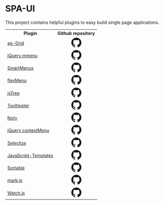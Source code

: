 # SPA-UI
This project contains helpful plugins to easy build single page applications.

<table>
    <tr>
        <th>Plugin</th>
        <th>Github repository</th>
    </tr>
    <tr>
       <td>
         <a href="https://www.ag-grid.com/">ag-Grid</a>  
       </td> 
       <td align="center">
         <a href="https://github.com/FrDH/jQuery.mmenu"><img src="media/GitHub-Mark-32px.png"/></a>
       </td>
    </tr>
    <tr>
       <td>
         <a href="http://mmenu.frebsite.nl/">jQuery.mmenu</a>
       </td>
       <td align="center">
         <a href="https://github.com/FrDH/jQuery.mmenu"><img src="media/GitHub-Mark-32px.png"/></a>
       </td>
    </tr>
    <tr>
       <td>
         <a href="https://www.smartmenus.org/">SmartMenus</a>
       </td>
       <td align="center">
         <a href="https://github.com/vadikom/smartmenus"><img src="media/GitHub-Mark-32px.png"/></a>
       </td>
    </tr>
    <tr>
       <td>
         <a href="http://352media.github.io/flexMenu/">flexMenu</a>
       </td>
       <td align="center">
         <a href="https://github.com/352Media/flexMenu"><img src="media/GitHub-Mark-32px.png"/></a>
       </td>
    </tr>
    <tr>
       <td>
         <a href="https://www.jstree.com/">jsTree</a>
       </td>
       <td align="center">
         <a href="https://github.com/vakata/jstree"><img src="media/GitHub-Mark-32px.png"/></a>
       </td>
    </tr>
    <tr>
       <td>
         <a href="http://iamceege.github.io/tooltipster/">Tooltipster</a>
       </td>
       <td align="center">
         <a href="https://github.com/iamceege/tooltipster/"><img src="media/GitHub-Mark-32px.png"/></a>
       </td>
    </tr>
    <tr>
       <td>
         <a href="https://ned.im/noty/#/">Noty</a>
       </td>
       <td align="center">
         <a href="https://github.com/needim/noty"><img src="media/GitHub-Mark-32px.png"/></a>
       </td>
    </tr>
    <tr>
       <td>
         <a href="https://swisnl.github.io/jQuery-contextMenu/">jQuery contextMenu</a>
       </td>
       <td align="center">
         <a href="https://github.com/swisnl/jQuery-contextMenu"><img src="media/GitHub-Mark-32px.png"/></a>
       </td>
    </tr>
    <tr>
       <td>
         <a href="https://selectize.github.io/selectize.js/">Selectize</a>
       </td>
       <td align="center">
         <a href="https://github.com/selectize/selectize.js"><img src="media/GitHub-Mark-32px.png"/></a>
       </td>
    </tr>
    <tr>
       <td>
         <a href="https://blueimp.github.io/JavaScript-Templates/">JavaScript-Templates</a>
       </td>
       <td align="center">
         <a href="https://github.com/blueimp/JavaScript-Templates"><img src="media/GitHub-Mark-32px.png"/></a>
       </td>
    </tr>
    <tr>
       <td>
         <a href="http://rubaxa.github.io/Sortable/">Sortable</a>
       </td>
       <td align="center">
         <a href="https://github.com/RubaXa/Sortable"><img src="media/GitHub-Mark-32px.png"/></a>
       </td>
    </tr>
    <tr>
       <td>
         <a href="https://markjs.io/">mark.js</a>
       </td>
       <td align="center">
         <a href="https://github.com/julmot/mark.js/"><img src="media/GitHub-Mark-32px.png"/></a>
       </td>
    </tr>
    <tr>
       <td>
         <a href="https://github.com/melanke/Watch.JS/">Watch.js</a>
       </td>
       <td align="center">
         <a href="https://github.com/melanke/Watch.JS/"><img src="media/GitHub-Mark-32px.png"/></a>
       </td>
    </tr>
</table>
